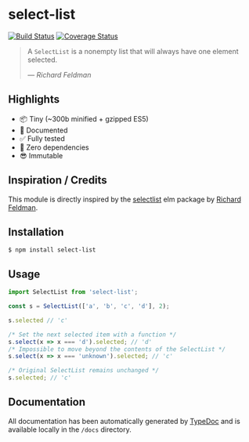 # select-list

[![Build Status](https://travis-ci.org/chrstntdd/select-list.svg?branch=master)](https://travis-ci.org/chrstntdd/select-list) [![Coverage Status](https://coveralls.io/repos/github/chrstntdd/select-list/badge.svg?branch=class-rewrite)](https://coveralls.io/github/chrstntdd/select-list?branch=class-rewrite)

> A `SelectList` is a nonempty list that will always have one element selected.
> 
> — <cite>Richard Feldman</cite>

## Highlights

* 📦 Tiny (~300b minified + gzipped ES5)
* 📖 Documented
* ✅ Fully tested
* 🚫 Zero dependencies
* 😎 Immutable

## Inspiration / Credits

This module is directly inspired by the [selectlist](https://github.com/rtfeldman/selectlist) elm package by [Richard Feldman](https://github.com/rtfeldman).

## Installation

```shell
$ npm install select-list
```

## Usage

```js
import SelectList from 'select-list';

const s = SelectList(['a', 'b', 'c', 'd'], 2);

s.selected // 'c'

/* Set the next selected item with a function */
s.select(x => x === 'd').selected; // 'd'
/* Impossible to move beyond the contents of the SelectList */
s.select(x => x === 'unknown').selected; // 'c'

/* Original SelectList remains unchanged */
s.selected; // 'c'
```

## Documentation

All documentation has been automatically generated by [TypeDoc](https://github.com/TypeStrong/typedoc) and is available locally in the `/docs` directory.
